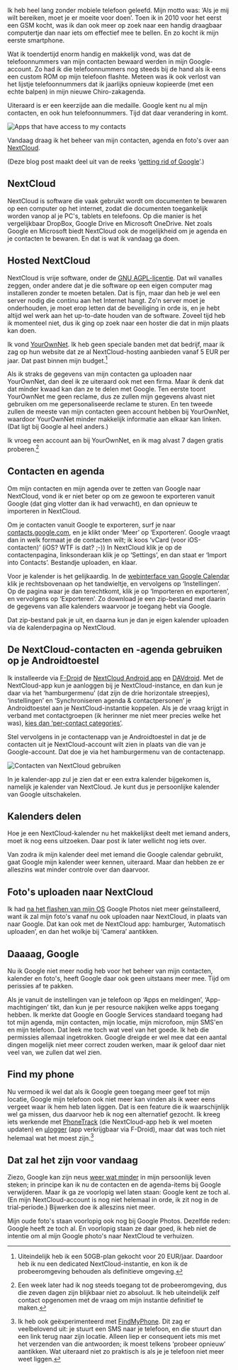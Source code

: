 <!--
.. title: Contacten, kalender en foto's: NextCloud FTW
.. slug: contacten-kalender-en-fotos-nextcloud-ftw
.. date: 2018-11-12 21:21:57 UTC+01:00
.. tags: google, grog, privacy
.. category: 
.. link: 
.. description: 
.. type: text
-->

Ik heb heel lang zonder mobiele telefoon geleefd. Mijn motto was: &lsquo;Als je mij wilt
bereiken, moet je er moeite voor doen&rsquo;. Toen ik in 2010 voor het eerst een GSM
kocht, was ik dan ook meer op zoek naar een handig draagbaar computertje dan naar iets om
effectief mee te bellen. En zo kocht ik mijn eerste smartphone.

Wat ik toendertijd enorm handig en makkelijk vond, was dat de telefoonnummers van mijn
contacten bewaard werden in mijn Google-account. Zo had ik die telefoonnummers nog steeds
bij de hand als ik eens een custom ROM op mijn telefoon flashte.
Meteen was ik ook
verlost van het lijstje telefoonnummers dat ik jaarlijks opnieuw kopieerde (met
een echte balpen) in mijn nieuwe Chiro-zakagenda.

Uiteraard is er een keerzijde aan die medaille. Google kent nu al mijn contacten, en ook
hun telefoonnummers. Tijd dat daar verandering in komt. 

![Apps that have access to my contacts](/galleries/grog/toegang-contacten.png)

Vandaag draag ik het beheer van mijn contacten, agenda en foto's over
aan [NextCloud](https://nextcloud.com).


<!-- TEASER_END -->

(Deze blog post maakt deel uit van de reeks &lsquo;[getting rid of
Google](/categories/grog/)&rsquo;.)

## NextCloud

NextCloud is software die vaak gebruikt wordt om documenten te bewaren op een
computer op het internet, zodat die documenten toegankelijk worden vanop al je
PC's, tablets en telefoons. Op die manier is het vergelijkbaar
DropBox, Google Drive en Microsoft
OneDrive. Net zoals Google en Microsoft biedt NextCloud ook de mogelijkheid 
om je agenda en je contacten
te bewaren. En dat is wat ik vandaag ga doen.

## Hosted NextCloud

NextCloud is vrije software, onder de [GNU
AGPL-licentie](https://nl.wikipedia.org/wiki/Affero_General_Public_License). 
Dat wil vanalles
zeggen, onder andere dat je die software op een eigen computer mag installeren zonder
te moeten betalen. Dat is fijn, maar dan heb je wel een server nodig die continu aan het
Internet hangt. Zo'n server moet je onderhouden, je moet erop letten dat de beveiliging in
orde is, en je hebt altijd wel werk aan het up-to-date houden van de software.
Zoveel tijd heb ik momenteel niet, dus ik ging op zoek naar een hoster die dat in mijn 
plaats kan doen.

Ik vond [YourOwnNet](https://yourownnet.net/nextcloud/). Ik heb geen speciale banden met
dat bedrijf, maar ik zag op hun website dat ze al NextCloud-hosting aanbieden vanaf 5 EUR
per jaar. Dat past binnen mijn budget.[^1]

Als ik straks de gegevens van mijn contacten ga uploaden naar YourOwnNet, dan deel ik
ze uiteraard ook met een firma. Maar ik denk dat dat minder kwaad kan dan ze te delen
met Google. Ten eerste toont YourOwnNet me geen reclame, dus ze zullen mijn gegevens
alvast niet gebruiken om me gepersonaliseerde reclame te sturen. En ten tweede zullen de meeste van
mijn contacten geen account hebben bij YourOwnNet, waardoor YourOwnNet minder makkelijk
informatie aan elkaar kan linken. (Dat ligt bij Google al heel anders.)

Ik vroeg een account aan bij YourOwnNet, en ik mag alvast 7 dagen gratis
proberen.[^2]

## Contacten en agenda

Om mijn contacten en mijn agenda over te zetten van Google naar NextCloud, vond ik er
niet beter op om ze gewoon te exporteren vanuit Google (dat ging vlotter dan ik
had verwacht), en dan opnieuw te importeren in NextCloud.

Om je contacten vanuit Google te exporteren, surf je naar 
[contacts.google.com](https://contacts.google.com), en je klikt onder &lsquo;Meer&rsquo; op 
&lsquo;Exporteren&rsquo;.
Google vraagt dan in welk formaat je de contacten wilt; ik koos
&lsquo;vCard (voor iOS-contacten)&rsquo; (iOS? WTF is dat? ;-)) In NextCloud klik je
op de contactenpagina, linksonderaan klik je op &lsquo;Settings&rsquo;, en dan staat er
&lsquo;Import into Contacts&rsquo;. Bestandje uploaden, en klaar.

Voor je kalender is het gelijkaardig. In de 
[webinterface van Google Calendar](https://calendar.google.com) klik je rechtsbovenaan
op het tandwieltje, en vervolgens op &lsquo;Instellingen&rsquo;. Op de pagina waar je dan
terechtkomt, klik je op &lsquo;Importeren en exporteren&rsquo;, en vervolgens op
&lsquo;Exporteren&rsquo;. Zo download je een zip-bestand met daarin de gegevens van alle
kalenders waarvoor je toegang hebt via Google.

Dat zip-bestand pak je uit, en daarna kun je dan je eigen kalender uploaden via de
kalenderpagina op NextCloud.

## De NextCloud-contacten en -agenda gebruiken op je Androidtoestel

Ik installeerde via [F-Droid](/posts/apps-f-droid-t-the-rescue/) de 
[NextCloud Android app](https://github.com/nextcloud/android)
en [DAVdroid](https://f-droid.org/en/packages/at.bitfire.davdroid/). 
Met de NextCloud-app kun je aanloggen bij je NextCloud-instance,
en dan kun je daar via het &lsquo;hamburgermenu&rsquo; (dat zijn de drie
horizontale streepjes), &lsquo;instellingen&rsquo; en &lsquo;Synchroniseren agenda &amp;
contactpersonen&rsquo; je Androidtoestel aan je NextCloud-instantie koppelen.
Als je de vraag krijgt in verband met contactgroepen (ik herinner me niet meer
precies welke het was), [kies dan &lsquo;per-contact
categories&rsquo;](https://www.davdroid.com/tested-with/nextcloud/#c16).

Stel vervolgens in je contactenapp van je Androidtoestel in dat je de contacten
uit je NextCloud-account wilt zien in plaats van die van je Google-account. Dat
doe je via het hamburgermenu van de contactenapp.

![Contacten van NextCloud gebruiken](/galleries/grog/contacten-hamburger.png)

In je kalender-app zul je zien dat er een extra kalender bijgekomen is, namelijk
je kalender van NextCloud. Je kunt dus je persoonlijke kalender van Google
uitschakelen.

## Kalenders delen

Hoe je een NextCloud-kalender nu het makkelijkst deelt met iemand anders,
moet ik nog eens uitzoeken. Daar post ik later wellicht nog iets over.

Van zodra ik mijn kalender deel met iemand die Google calendar gebruikt, gaat
Google mijn kalender weer kennen, uiteraard. Maar dan hebben ze er alleszins wat
minder controle over dan daarvoor.

## Foto's uploaden naar NextCloud

Ik had [na het flashen van mijn OS](/posts/getting-rid-of-google/) Google Photos
niet meer geïnstalleerd, want ik zal mijn foto's vanaf nu ook uploaden naar
NextCloud, in plaats van naar Google. Dat kan ook met de NextCloud app:
hamburger, &lsquo;Automatisch uploaden&rsquo;, en dan het wolkje bij
&lsquo;Camera&rsquo; aantikken.

## Daaaag, Google

Nu ik Google niet meer nodig heb voor het beheer van mijn contacten, kalender en
foto's, heeft Google daar ook geen uitstaans meer mee. Tijd om perissies af te
pakken.

Als je vanuit de instellingen van je telefoon op &lsquo;Apps en
meldingen&rsquo;, &lsquo;App-machtigingen&rsquo; tikt, dan kun je per resource
nakijken welke apps toegang hebben. Ik merkte dat Google en Google Services
standaard toegang had tot mijn agenda, mijn contacten, mijn locatie, mijn
microfoon, mijn SMS'en en mijn telefoon. Dat leek me toch wat veel van het
goede. Ik heb die permissies allemaal ingetrokken. Google dreigde er wel mee dat
een aantal dingen mogelijk niet meer correct zouden werken, maar ik geloof daar
niet veel van, we zullen dat wel zien.

## Find my phone

Nu vermoed ik wel dat als ik Google geen toegang meer geef tot mijn locatie,
Google mijn telefoon ook niet meer kan vinden als ik weer eens vergeet waar ik
hem heb laten liggen. Dat is een feature die ik waarschijnlijk wel ga missen,
dus daarvoor heb ik nog een alternatief gezocht. Ik kreeg iets werkende met
[PhoneTrack](https://apps.nextcloud.com/apps/phonetrack) (die NextCloud-app
heb ik wel moeten updaten) en
[μlogger](https://github.com/bfabiszewski/ulogger-android) (app verkrijgbaar via
F-Droid), maar dat was toch niet helemaal wat het moest zijn.[^3]

## Dat zal het zijn voor vandaag

Ziezo, Google kan zijn neus [weer wat minder](/categories/grog/) in mijn persoonlijk leven
steken;
in principe kan ik nu de contacten en de agenda-items bij Google
verwijderen. Maar ik ga ze voorlopig wel laten staan: Google kent ze toch al.
(En mijn NextCloud-account is nog niet helemaal in orde, ik zit nog in de
trial-periode.) Bijwerken doe ik alleszins niet meer.

Mijn oude foto's staan voorlopig ook nog bij Google Photos. Dezelfde reden:
Google heeft ze toch al. En voorlopig staan ze daar goed, ik heb niet de
intentie om al mijn Google photo's naar NextCloud te verhuizen.

[^1]: Uiteindelijk heb ik een 50GB-plan gekocht voor 20 EUR/jaar. Daardoor
heb ik nu een dedicated NextCloud-instantie, en kon ik de probeeromgeving
behouden als definitieve omgeving.
[^2]: Een week later had ik nog steeds toegang tot de probeeromgeving, dus die
zeven dagen zijn blijkbaar niet zo absoluut. Ik heb uiteindelijk zelf
contact opgenomen met de vraag om mijn instantie definitief te maken.
[^3]: Ik heb ook geëxperimenteerd met
[FindMyPhone](https://f-droid.org/en/packages/se.erikofsweden.findmyphone/).
Dit zag er veelbelovend uit: je stuurt een SMS naar je telefoon, en die stuurt
dan een link terug naar zijn locatie. Alleen liep er consequent iets mis met
het verzenden van die antwoorden; ik moest telkens &lsquo;probeer opnieuw&rsquo; 
aantikken.
Wat uiteraard niet zo praktisch is als je je telefoon niet meer weet liggen.
